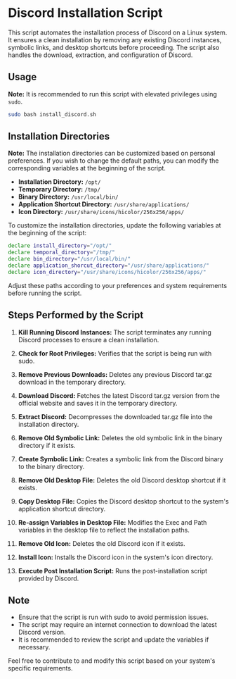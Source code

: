 # Discord Installation Script

This script automates the installation process of Discord on a Linux system. It ensures a clean installation by removing any existing Discord instances, symbolic links, and desktop shortcuts before proceeding. The script also handles the download, extraction, and configuration of Discord.

## Usage

**Note:** It is recommended to run this script with elevated privileges using `sudo`.

```bash
sudo bash install_discord.sh
```

## Installation Directories

**Note:** The installation directories can be customized based on personal preferences. If you wish to change the default paths, you can modify the corresponding variables at the beginning of the script.

- **Installation Directory:** `/opt/`
- **Temporary Directory:** `/tmp/`
- **Binary Directory:** `/usr/local/bin/`
- **Application Shortcut Directory:** `/usr/share/applications/`
- **Icon Directory:** `/usr/share/icons/hicolor/256x256/apps/`

To customize the installation directories, update the following variables at the beginning of the script:

```bash
declare install_directory="/opt/"
declare temporal_directory="/tmp/"
declare bin_directory="/usr/local/bin/"
declare application_shorcut_directory="/usr/share/applications/"
declare icon_directory="/usr/share/icons/hicolor/256x256/apps/"
```

Adjust these paths according to your preferences and system requirements before running the script.

## Steps Performed by the Script

1. **Kill Running Discord Instances:** The script terminates any running Discord processes to ensure a clean installation.

2. **Check for Root Privileges:** Verifies that the script is being run with sudo.

3. **Remove Previous Downloads:** Deletes any previous Discord tar.gz download in the temporary directory.

4. **Download Discord:** Fetches the latest Discord tar.gz version from the official website and saves it in the temporary directory.

5. **Extract Discord:** Decompresses the downloaded tar.gz file into the installation directory.

6. **Remove Old Symbolic Link:** Deletes the old symbolic link in the binary directory if it exists.

7. **Create Symbolic Link:** Creates a symbolic link from the Discord binary to the binary directory.

8. **Remove Old Desktop File:** Deletes the old Discord desktop shortcut if it exists.

9. **Copy Desktop File:** Copies the Discord desktop shortcut to the system's application shortcut directory.

10. **Re-assign Variables in Desktop File:** Modifies the Exec and Path variables in the desktop file to reflect the installation paths.

11. **Remove Old Icon:** Deletes the old Discord icon if it exists.

12. **Install Icon:** Installs the Discord icon in the system's icon directory.

13. **Execute Post Installation Script:** Runs the post-installation script provided by Discord.

## Note

- Ensure that the script is run with sudo to avoid permission issues.
- The script may require an internet connection to download the latest Discord version.
- It is recommended to review the script and update the variables if necessary.

Feel free to contribute to and modify this script based on your system's specific requirements.
